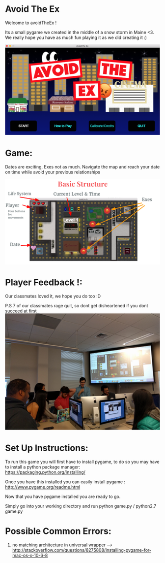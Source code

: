 # Avoid The Ex

Welcome to avoidTheEx !

Its a small pygame we created in the middle of a snow storm in Maine <3. We really hope you have as much fun playing it as we did creating it :)

![](https://github.com/pbagheesh/avoidTheEx/blob/master/welcomeScreen.png)

# Game:

Dates are exciting, Exes not as much. Navigate the map and reach your date on time while avoid your previous relationships

![](https://github.com/pbagheesh/avoidTheEx/blob/master/thematicElements.png)

# Player Feedback !:

Our classmates loved it, we hope you do too :D

P.S 7 of our classmates rage quit, so dont get disheartened if you dont succeed at first 
![](https://github.com/pbagheesh/avoidTheEx/blob/master/players.jpg)

# Set Up Instructions:

  To run this game you will first have to install pygame, to do so you may have to    install a python package manager: https://packaging.python.org/installing/ 

Once you have this installed you can easily install pygame : http://www.pygame.org/readme.html

Now that you have pygame installed you are ready to go.

Simply go into your working directory and run python game.py / python2.7 game.py 

# Possible Common Errors:

1) no matching architecture in universal wrapper
  --> http://stackoverflow.com/questions/8275808/installing-pygame-for-mac-os-x-10-6-8
  
  

